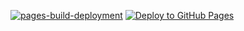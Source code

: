 [![pages-build-deployment](https://github.com/Snigdha-OS/documentation/actions/workflows/pages/pages-build-deployment/badge.svg?branch=gh-pages)](https://github.com/Snigdha-OS/documentation/actions/workflows/pages/pages-build-deployment)
[![Deploy to GitHub Pages](https://github.com/Snigdha-OS/documentation/actions/workflows/deploy.yml/badge.svg?branch=master)](https://github.com/Snigdha-OS/documentation/actions/workflows/deploy.yml)
